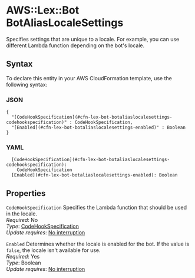 # AWS::Lex::Bot BotAliasLocaleSettings<a name="aws-properties-lex-bot-botaliaslocalesettings"></a>

Specifies settings that are unique to a locale\. For example, you can use different Lambda function depending on the bot's locale\.

## Syntax<a name="aws-properties-lex-bot-botaliaslocalesettings-syntax"></a>

To declare this entity in your AWS CloudFormation template, use the following syntax:

### JSON<a name="aws-properties-lex-bot-botaliaslocalesettings-syntax.json"></a>

```
{
  "[CodeHookSpecification](#cfn-lex-bot-botaliaslocalesettings-codehookspecification)" : CodeHookSpecification,
  "[Enabled](#cfn-lex-bot-botaliaslocalesettings-enabled)" : Boolean
}
```

### YAML<a name="aws-properties-lex-bot-botaliaslocalesettings-syntax.yaml"></a>

```
  [CodeHookSpecification](#cfn-lex-bot-botaliaslocalesettings-codehookspecification):
    CodeHookSpecification
  [Enabled](#cfn-lex-bot-botaliaslocalesettings-enabled): Boolean
```

## Properties<a name="aws-properties-lex-bot-botaliaslocalesettings-properties"></a>

`CodeHookSpecification` <a name="cfn-lex-bot-botaliaslocalesettings-codehookspecification"></a>
Specifies the Lambda function that should be used in the locale\.  
_Required_: No  
_Type_: [CodeHookSpecification](aws-properties-lex-bot-codehookspecification.md)  
_Update requires_: [No interruption](https://docs.aws.amazon.com/AWSCloudFormation/latest/UserGuide/using-cfn-updating-stacks-update-behaviors.html#update-no-interrupt)

`Enabled` <a name="cfn-lex-bot-botaliaslocalesettings-enabled"></a>
Determines whether the locale is enabled for the bot\. If the value is `false`, the locale isn't available for use\.  
_Required_: Yes  
_Type_: Boolean  
_Update requires_: [No interruption](https://docs.aws.amazon.com/AWSCloudFormation/latest/UserGuide/using-cfn-updating-stacks-update-behaviors.html#update-no-interrupt)
